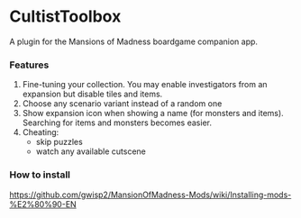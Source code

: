 ﻿# CultistToolbox

A plugin for the Mansions of Madness boardgame companion app.

### Features

1. Fine-tuning your collection. You may enable investigators from an expansion but disable tiles and items.
2. Choose any scenario variant instead of a random one
3. Show expansion icon when showing a name (for monsters and items). Searching for items and monsters becomes easier.
4. Cheating:
   - skip puzzles
   - watch any available cutscene

### How to install
https://github.com/gwisp2/MansionOfMadness-Mods/wiki/Installing-mods-%E2%80%90-EN

